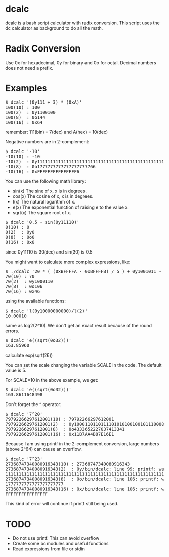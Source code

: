 dcalc
=====

dcalc is a bash script calculator with radix conversion. This script uses the dc calculator as background to do all the math.

Radix Conversion
================

Use 0x for hexadecimal, 0y for binary and 0o for octal. Decimal numbers does not need a prefix.

Examples
========

<pre>
$ dcalc '(0y111 + 3) * (0xA)'
100(10) : 100
100(2)  : 0y1100100
100(8)  : 0o144
100(16) : 0x64
</pre>

remember: 111(bin) = 7(dec) and A(hex) = 10(dec)

Negative numbers are in 2-complement:

<pre>
$ dcalc '-10'
-10(10) : -10
-10(2)  : 0y1111111111111111111111111111111111111111111111111111111111110110
-10(8)  : 0o1777777777777777777766
-10(16) : 0xFFFFFFFFFFFFFFF6
</pre>

You can use the following math library:
- sin(x)  The sine of x, x is in degrees.
- cos(x)  The cosine of x, x is in degrees.
- l(x)  The natural logarithm of x.
- e(x)  The exponential function of raising e to the value x.
- sqrt(x) The square root of x.

<pre>
$ dcalc '0.5 - sin(0y11110)'
0(10) : 0
0(2)  : 0y0
0(8)  : 0o0
0(16) : 0x0
</pre>

since 0y11110 is 30(dec) and sin(30) is 0.5

You might want to calculate more complex expressions, like:

<pre>
$ ./dcalc '20 * ( (0xBFFFFA - 0xBFFFFB) / 5 ) + 0y1001011 - 0o1'
70(10) : 70
70(2)  : 0y1000110
70(8)  : 0o106
70(16) : 0x46
</pre>

using the available functions:

<pre>
$ dcalc 'l(0y10000000000)/l(2)'
10.00010
</pre>
same as log2(2^10). We don't get an exact result because of the round errors.

<pre>
$ dcalc 'e((sqrt(0o32)))'
163.85960
</pre>

calculate exp(sqrt(26))

You can set the scale changing the variable SCALE in the code. The default value is 5.

For SCALE=10 in the above example, we get:

<pre>
$ dcalc 'e((sqrt(0o32)))'
163.8611648498
</pre>

Don't forget the ^ operator:

<pre>
$ dcalc '7^20'
79792266297612001(10) : 79792266297612001
79792266297612001(2)  : 0y100011011011110101010010010111000011111100001011011100001
79792266297612001(8)  : 0o4333652227037413341
79792266297612001(16) : 0x11B7AA4B87E16E1
</pre>

Because I am using printf in the 2-complement conversion, large numbers (above 2^64) can cause
an overflow.

<pre>
$ dcalc '7^23'
27368747340080916343(10) : 27368747340080916343
27368747340080916343(2)  : 0y/bin/dcalc: line 99: printf: warning: 27368747340080916343: Numerical result out of range
1111111111111111111111111111111111111111111111111111111111111111
27368747340080916343(8)  : 0o/bin/dcalc: line 106: printf: warning: 27368747340080916343: Numerical result out of range
1777777777777777777777
27368747340080916343(16) : 0x/bin/dcalc: line 106: printf: warning: 27368747340080916343: Numerical result out of range
FFFFFFFFFFFFFFFF
</pre>

This kind of error will continue if printf still being used.

TODO
====

- Do not use printf. This can avoid overflow
- Create some bc modules and useful functions
- Read expressions from file or stdin

